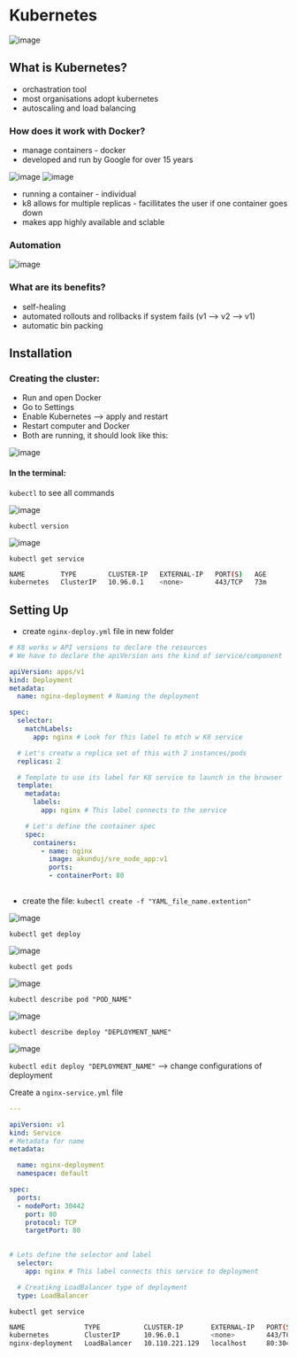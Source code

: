 # Kubernetes

![image](https://user-images.githubusercontent.com/88186581/135876352-bb3b044a-cba2-456d-b76f-a02b274f41af.png)

## What is Kubernetes?

- orchastration tool
- most organisations adopt kubernetes
- autoscaling and load balancing

### How does it work with Docker?

- manage containers - docker
- developed and run by Google for over 15 years

![image](https://user-images.githubusercontent.com/88186581/135854674-21d46186-a46b-45c4-9585-3a2df4f58eb2.png)
![image](https://user-images.githubusercontent.com/88186581/135854776-2257d805-20e7-4aa3-93b2-6f9294321141.png)

- running a container - individual
- k8 allows for multiple replicas - facillitates the user if one container goes down
- makes app highly available and sclable

### Automation

![image](https://user-images.githubusercontent.com/88186581/135855301-3ca1cd63-bbc6-42fb-ba01-033e14735678.png)

### What are its benefits?

- self-healing
- automated rollouts and rollbacks if system fails (v1 --> v2 --> v1)
- automatic bin packing

## Installation

### Creating the cluster:
- Run and open Docker
- Go to Settings
- Enable Kubernetes --> apply and restart
- Restart computer and Docker
- Both are running, it should look like this:

![image](https://user-images.githubusercontent.com/88186581/135873961-49dff8b4-ff11-4d1c-895b-d94080ce03a3.png)

#### In the terminal: 

`kubectl` to see all commands

![image](https://user-images.githubusercontent.com/88186581/135875521-7bf6590e-4997-418e-ad68-3b4afb640af3.png)

`kubectl version`

![image](https://user-images.githubusercontent.com/88186581/135877957-eb27ee74-2b77-443e-8b17-0712c8c3eaed.png)

`kubectl get service`
```bash
NAME         TYPE        CLUSTER-IP   EXTERNAL-IP   PORT(S)   AGE
kubernetes   ClusterIP   10.96.0.1    <none>        443/TCP   73m
```

## Setting Up

- create `nginx-deploy.yml` file in new folder

```yaml
# K8 works w API versions to declare the resources
# We have to declare the apiVersion ans the kind of service/component

apiVersion: apps/v1
kind: Deployment
metadata:
  name: nginx-deployment # Naming the deployment

spec:
  selector:
    matchLabels:
      app: nginx # Look for this label to mtch w K8 service

  # Let's creatw a replica set of this with 2 instances/pods
  replicas: 2

  # Template to use its label for K8 service to launch in the browser
  template:
    metadata:
      labels:
        app: nginx # This label connects to the service

    # Let's define the container spec
    spec:
      containers:
        - name: nginx
          image: akunduj/sre_node_app:v1
          ports:
          - containerPort: 80
          
```
- create the file:
`kubectl create -f "YAML_file_name.extention"`

![image](https://user-images.githubusercontent.com/88186581/135880729-392dee03-a51e-4981-80a3-d2738a65b9d0.png)

`kubectl get deploy`

![image](https://user-images.githubusercontent.com/88186581/135880775-61e64ca3-b678-48d3-bd81-e5c6b8f6be21.png)

`kubectl get pods`

![image](https://user-images.githubusercontent.com/88186581/135880821-c5968c43-7502-486e-99b6-c58604848a49.png)

`kubectl describe pod "POD_NAME"`

![image](https://user-images.githubusercontent.com/88186581/135881406-ab6a95eb-019b-4198-a665-6251dce059e1.png)

`kubectl describe deploy "DEPLOYMENT_NAME"`

![image](https://user-images.githubusercontent.com/88186581/135881953-22a54c38-4a5e-45c4-9942-f78d68333dcd.png)

`kubectl edit deploy "DEPLOYMENT_NAME"` --> change configurations of deployment


Create a `nginx-service.yml` file

```yaml
---

apiVersion: v1
kind: Service
# Metadata for name
metadata:

  name: nginx-deployment
  namespace: default

spec:
  ports:
  - nodePort: 30442
    port: 80
    protocol: TCP
    targetPort: 80

  
# Lets define the selector and label
  selector:
    app: nginx # This label connects this service to deployment

  # Creatikng LoadBalancer type of deployment
  type: LoadBalancer
```

`kubectl get service`
```bash
NAME               TYPE           CLUSTER-IP       EXTERNAL-IP   PORT(S)        AGE
kubernetes         ClusterIP      10.96.0.1        <none>        443/TCP        127m
nginx-deployment   LoadBalancer   10.110.221.129   localhost     80:30442/TCP   10s
```


